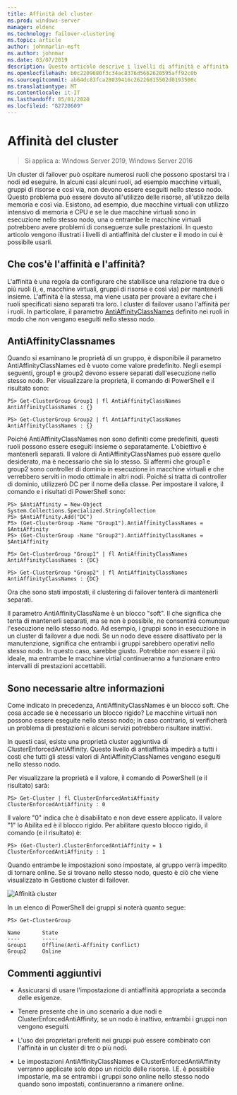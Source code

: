 ```yaml
---
title: Affinità del cluster
ms.prod: windows-server
manager: eldenc
ms.technology: failover-clustering
ms.topic: article
author: johnmarlin-msft
ms.author: johnmar
ms.date: 03/07/2019
description: Questo articolo descrive i livelli di affinità e affinità del cluster di failover
ms.openlocfilehash: b0c2209680f3c34ac8376d5662620595aff92c0b
ms.sourcegitcommit: ab64dc83fca28039416c26226815502d0193500c
ms.translationtype: MT
ms.contentlocale: it-IT
ms.lasthandoff: 05/01/2020
ms.locfileid: "82720609"
---
```

# <a name="cluster-affinity"></a>Affinità del cluster

> Si applica a: Windows Server 2019, Windows Server 2016

Un cluster di failover può ospitare numerosi ruoli che possono spostarsi tra i nodi ed eseguire. In alcuni casi alcuni ruoli, ad esempio macchine virtuali, gruppi di risorse e così via, non devono essere eseguiti nello stesso nodo.  Questo problema può essere dovuto all'utilizzo delle risorse, all'utilizzo della memoria e così via.  Esistono, ad esempio, due macchine virtuali con utilizzo intensivo di memoria e CPU e se le due macchine virtuali sono in esecuzione nello stesso nodo, una o entrambe le macchine virtuali potrebbero avere problemi di conseguenze sulle prestazioni.  In questo articolo vengono illustrati i livelli di antiaffinità del cluster e il modo in cui è possibile usarli.

## <a name="what-is-affinity-and-antiaffinity"></a>Che cos'è l'affinità e l'affinità?

L'affinità è una regola da configurare che stabilisce una relazione tra due o più ruoli (i, e, macchine virtuali, gruppi di risorse e così via) per mantenerli insieme.  L'affinità è la stessa, ma viene usata per provare a evitare che i ruoli specificati siano separati tra loro. I cluster di failover usano l'affinità per i ruoli.  In particolare, il parametro [AntiAffinityClassNames](https://docs.microsoft.com/previous-versions/windows/desktop/mscs/groups-antiaffinityclassnames) definito nei ruoli in modo che non vengano eseguiti nello stesso nodo.  

## <a name="antiaffinityclassnames"></a>AntiAffinityClassnames

Quando si esaminano le proprietà di un gruppo, è disponibile il parametro AntiAffinityClassNames ed è vuoto come valore predefinito.  Negli esempi seguenti, group1 e group2 devono essere separati dall'esecuzione nello stesso nodo.  Per visualizzare la proprietà, il comando di PowerShell e il risultato sono:

    PS> Get-ClusterGroup Group1 | fl AntiAffinityClassNames
    AntiAffinityClassNames : {}

    PS> Get-ClusterGroup Group2 | fl AntiAffinityClassNames
    AntiAffinityClassNames : {}

Poiché AntiAffinityClassNames non sono definiti come predefiniti, questi ruoli possono essere eseguiti insieme o separatamente.  L'obiettivo è mantenerli separati.  Il valore di AntiAffinityClassNames può essere quello desiderato, ma è necessario che sia lo stesso.  Si affermi che group1 e group2 sono controller di dominio in esecuzione in macchine virtuali e che verrebbero serviti in modo ottimale in altri nodi.  Poiché si tratta di controller di dominio, utilizzerò DC per il nome della classe.  Per impostare il valore, il comando e i risultati di PowerShell sono:

    PS> $AntiAffinity = New-Object System.Collections.Specialized.StringCollection
    PS> $AntiAffinity.Add("DC")
    PS> (Get-ClusterGroup -Name "Group1").AntiAffinityClassNames = $AntiAffinity
    PS> (Get-ClusterGroup -Name "Group2").AntiAffinityClassNames = $AntiAffinity

    PS> Get-ClusterGroup "Group1" | fl AntiAffinityClassNames
    AntiAffinityClassNames : {DC}

    PS> Get-ClusterGroup "Group2" | fl AntiAffinityClassNames
    AntiAffinityClassNames : {DC}

Ora che sono stati impostati, il clustering di failover tenterà di mantenerli separati.  

Il parametro AntiAffinityClassName è un blocco "soft".  Il che significa che tenta di mantenerli separati, ma se non è possibile, ne consentirà comunque l'esecuzione nello stesso nodo.  Ad esempio, i gruppi sono in esecuzione in un cluster di failover a due nodi.  Se un nodo deve essere disattivato per la manutenzione, significa che entrambi i gruppi sarebbero operativi nello stesso nodo.  In questo caso, sarebbe giusto.  Potrebbe non essere il più ideale, ma entrambe le macchine virtial continueranno a funzionare entro intervalli di prestazioni accettabili.

## <a name="i-need-more"></a>Sono necessarie altre informazioni

Come indicato in precedenza, AntiAffinityClassNames è un blocco soft.  Che cosa accade se è necessario un blocco rigido?  Le macchine virtuali non possono essere eseguite nello stesso nodo; in caso contrario, si verificherà un problema di prestazioni e alcuni servizi potrebbero risultare inattivi.

In questi casi, esiste una proprietà cluster aggiuntiva di ClusterEnforcedAntiAffinity.  Questo livello di antiaffinità impedirà a tutti i costi che tutti gli stessi valori di AntiAffinityClassNames vengano eseguiti nello stesso nodo.

Per visualizzare la proprietà e il valore, il comando di PowerShell (e il risultato) sarà:

    PS> Get-Cluster | fl ClusterEnforcedAntiAffinity
    ClusterEnforcedAntiAffinity : 0

Il valore "0" indica che è disabilitato e non deve essere applicato.  Il valore "1" lo Abilita ed è il blocco rigido.  Per abilitare questo blocco rigido, il comando (e il risultato) è:

    PS> (Get-Cluster).ClusterEnforcedAntiAffinity = 1
    ClusterEnforcedAntiAffinity : 1

Quando entrambe le impostazioni sono impostate, al gruppo verrà impedito di tornare online.  Se si trovano nello stesso nodo, questo è ciò che viene visualizzato in Gestione cluster di failover.

![Affinità cluster](media/Cluster-Affinity/Cluster-Affinity-1.png)

In un elenco di PowerShell dei gruppi si noterà quanto segue:

    PS> Get-ClusterGroup

    Name       State
    ----       -----
    Group1     Offline(Anti-Affinity Conflict)
    Group2     Online

## <a name="additional-comments"></a>Commenti aggiuntivi

- Assicurarsi di usare l'impostazione di antiaffinità appropriata a seconda delle esigenze.
- Tenere presente che in uno scenario a due nodi e ClusterEnforcedAntiAffinity, se un nodo è inattivo, entrambi i gruppi non vengono eseguiti.  

- L'uso dei proprietari preferiti nei gruppi può essere combinato con l'affinità in un cluster di tre o più nodi.
- Le impostazioni AntiAffinityClassNames e ClusterEnforcedAntiAffinity verranno applicate solo dopo un riciclo delle risorse. I.E. è possibile impostarle, ma se entrambi i gruppi sono online nello stesso nodo quando sono impostati, continueranno a rimanere online.

